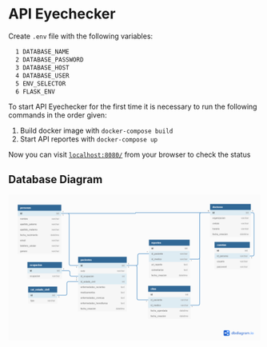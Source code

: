 # API Eyechecker

Create `.env` file with the following variables:
```
  1 DATABASE_NAME
  2 DATABASE_PASSWORD
  3 DATABASE_HOST
  4 DATABASE_USER
  5 ENV_SELECTOR
  6 FLASK_ENV
```
To start API Eyechecker for the first time it is necessary to run the following commands in the order given:

  1. Build docker image with `docker-compose build`
  2. Start API reportes with `docker-compose up`

Now you can visit [`localhost:8080/`](http://localhost:8080/) from your browser to check the status
## Database Diagram

![Database](resources/images/db.png)